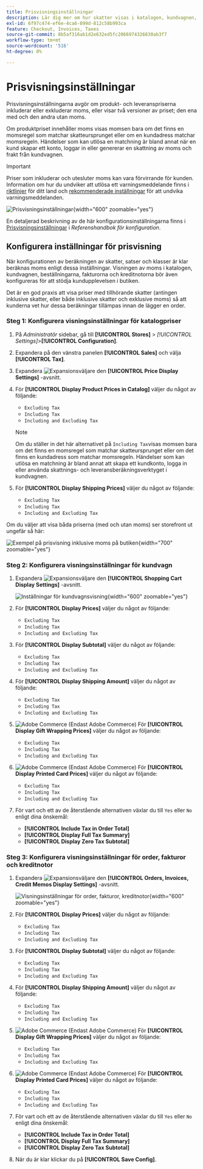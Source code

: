 ```yaml
---
title: Prisvisningsinställningar
description: Lär dig mer om hur skatter visas i katalogen, kundvagnen, beställningar, fakturor och kreditnotor som stöder kundupplevelsen.
exl-id: 6f97c474-ef6e-4ca6-899d-812c58b993ca
feature: Checkout, Invoices, Taxes
source-git-commit: 8b5af316ab1d2e632ed5fc2066974326830ab3f7
workflow-type: tm+mt
source-wordcount: '516'
ht-degree: 0%

---
```


# Prisvisningsinställningar

Prisvisningsinställningarna avgör om produkt- och leveranspriserna inkluderar eller exkluderar moms, eller visar två versioner av priset; den ena med och den andra utan moms.

Om produktpriset innehåller moms visas momsen bara om det finns en momsregel som matchar skatteursprunget eller om en kundadress matchar momsregeln. Händelser som kan utlösa en matchning är bland annat när en kund skapar ett konto, loggar in eller genererar en skattning av moms och frakt från kundvagnen.

>[!IMPORTANT]
>
>Priser som inkluderar och utesluter moms kan vara förvirrande för kunden. Information om hur du undviker att utlösa ett varningsmeddelande finns i [riktlinjer](international-tax-guidelines.md) för ditt land och [rekommenderade inställningar](taxes.md#warning-messages) för att undvika varningsmeddelanden.

![Prisvisningsinställningar](../configuration-reference/sales/assets/tax-price-display-settings.png){width="600" zoomable="yes"}

En detaljerad beskrivning av de här konfigurationsinställningarna finns i [Prisvisningsinställningar](../configuration-reference/sales/tax.md#price-display-settings) i _Referenshandbok för konfiguration_.

## Konfigurera inställningar för prisvisning

När konfigurationen av beräkningen av skatter, satser och klasser är klar beräknas moms enligt dessa inställningar. Visningen av moms i katalogen, kundvagnen, beställningarna, fakturorna och kreditnotorna bör även konfigureras för att stödja kundupplevelsen i butiken.

Det är en god praxis att visa priser med tillhörande skatter (antingen inklusive skatter, eller både inklusive skatter och exklusive moms) så att kunderna vet hur dessa beräkningar tillämpas innan de lägger en order.

### Steg 1: Konfigurera visningsinställningar för katalogpriser

1. På _Administratör_ sidebar, gå till **[!UICONTROL Stores]** > _[!UICONTROL Settings]_>**[!UICONTROL Configuration]**.

1. Expandera på den vänstra panelen **[!UICONTROL Sales]** och välja **[!UICONTROL Tax]**.

1. Expandera ![Expansionsväljare](../assets/icon-display-expand.png) den **[!UICONTROL Price Display Settings]** -avsnitt.

1. För **[!UICONTROL Display Product Prices in Catalog]** väljer du något av följande:

   - `Excluding Tax`
   - `Including Tax`
   - `Including and Excluding Tax`

   >[!NOTE]
   >
   >Om du ställer in det här alternativet på `Including Tax`visas momsen bara om det finns en momsregel som matchar skatteursprunget eller om det finns en kundadress som matchar momsregeln. Händelser som kan utlösa en matchning är bland annat att skapa ett kundkonto, logga in eller använda skattnings- och leveransberäkningsverktyget i kundvagnen.

1. För **[!UICONTROL Display Shipping Prices]** väljer du något av följande:

   - `Excluding Tax`
   - `Including Tax`
   - `Including and Excluding Tax`

Om du väljer att visa båda priserna (med och utan moms) ser storefront ut ungefär så här:

![Exempel på prisvisning inklusive moms på butiken](./assets/catalog-prices-tax.png){width="700" zoomable="yes"}

### Steg 2: Konfigurera visningsinställningar för kundvagn

1. Expandera ![Expansionsväljare](../assets/icon-display-expand.png) den **[!UICONTROL Shopping Cart Display Settings]** -avsnitt.

   ![Inställningar för kundvagnsvisning](../configuration-reference/sales/assets/tax-shopping-cart-display-settings.png){width="600" zoomable="yes"}

1. För **[!UICONTROL Display Prices]** väljer du något av följande:

   - `Excluding Tax`
   - `Including Tax`
   - `Including and Excluding Tax`

1. För **[!UICONTROL Display Subtotal]** väljer du något av följande:

   - `Excluding Tax`
   - `Including Tax`
   - `Including and Excluding Tax`

1. För **[!UICONTROL Display Shipping Amount]** väljer du något av följande:

   - `Excluding Tax`
   - `Including Tax`
   - `Including and Excluding Tax`

1. ![Adobe Commerce](../assets/adobe-logo.svg) (Endast Adobe Commerce) För **[!UICONTROL Display Gift Wrapping Prices]** väljer du något av följande:

   - `Excluding Tax`
   - `Including Tax`
   - `Including and Excluding Tax`

1. ![Adobe Commerce](../assets/adobe-logo.svg) (Endast Adobe Commerce) För **[!UICONTROL Display Printed Card Prices]** väljer du något av följande:

   - `Excluding Tax`
   - `Including Tax`
   - `Including and Excluding Tax`

1. För vart och ett av de återstående alternativen växlar du till `Yes` eller `No` enligt dina önskemål:

   - **[!UICONTROL Include Tax in Order Total]**
   - **[!UICONTROL Display Full Tax Summary]**
   - **[!UICONTROL Display Zero Tax Subtotal]**

### Steg 3: Konfigurera visningsinställningar för order, fakturor och kreditnotor

1. Expandera ![Expansionsväljare](../assets/icon-display-expand.png) den **[!UICONTROL Orders, Invoices, Credit Memos Display Settings]** -avsnitt.

   ![Visningsinställningar för order, fakturor, kreditnotor](../configuration-reference/sales/assets/tax-orders-invoices-credit-memos-display-settings.png){width="600" zoomable="yes"}

1. För **[!UICONTROL Display Prices]** väljer du något av följande:

   - `Excluding Tax`
   - `Including Tax`
   - `Including and Excluding Tax`

1. För **[!UICONTROL Display Subtotal]** väljer du något av följande:

   - `Excluding Tax`
   - `Including Tax`
   - `Including and Excluding Tax`

1. För **[!UICONTROL Display Shipping Amount]** väljer du något av följande:

   - `Excluding Tax`
   - `Including Tax`
   - `Including and Excluding Tax`

1. ![Adobe Commerce](../assets/adobe-logo.svg) (Endast Adobe Commerce) För **[!UICONTROL Display Gift Wrapping Prices]** väljer du något av följande:

   - `Excluding Tax`
   - `Including Tax`
   - `Including and Excluding Tax`

1. ![Adobe Commerce](../assets/adobe-logo.svg) (Endast Adobe Commerce) För **[!UICONTROL Display Printed Card Prices]** väljer du något av följande:

   - `Excluding Tax`
   - `Including Tax`
   - `Including and Excluding Tax`

1. För vart och ett av de återstående alternativen växlar du till `Yes` eller `No` enligt dina önskemål:

   - **[!UICONTROL Include Tax in Order Total]**
   - **[!UICONTROL Display Full Tax Summary]**
   - **[!UICONTROL Display Zero Tax Subtotal]**

1. När du är klar klickar du på **[!UICONTROL Save Config]**.
